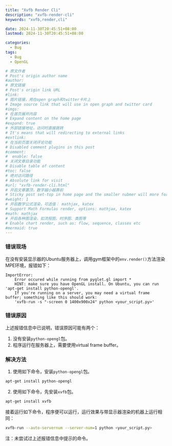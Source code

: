 ```yaml
---
title: "Xvfb Render Cli"
description: "xvfb-render-cli"
keywords: "xvfb,render,cli"

date: 2024-11-30T20:45:51+08:00
lastmod: 2024-11-30T20:45:51+08:00

categories:
  - Bug
tags:
  - Bug
  - OpenGL

# 原文作者
# Post's origin author name
#author:
# 原文链接
# Post's origin link URL
#link:
# 图片链接，用在open graph和twitter卡片上
# Image source link that will use in open graph and twitter card
#imgs:
# 在首页展开内容
# Expand content on the home page
#expand: true
# 外部链接地址，访问时直接跳转
# It's means that will redirecting to external links
#extlink:
# 在当前页面关闭评论功能
# Disabled comment plugins in this post
#comment:
#  enable: false
# 关闭文章目录功能
# Disable table of content
#toc: false
# 绝对访问路径
# Absolute link for visit
#url: "xvfb-render-cli.html"
# 开启文章置顶，数字越小越靠前
# Sticky post set-top in home page and the smaller nubmer will more forward.
#weight: 1
# 开启数学公式渲染，可选值： mathjax, katex
# Support Math Formulas render, options: mathjax, katex
#math: mathjax
# 开启各种图渲染，如流程图、时序图、类图等
# Enable chart render, such as: flow, sequence, classes etc
#mermaid: true
---
```


### 错误现场
在没有安装显示器的Ubuntu服务器上，调用gym框架中的`env.render()`方法渲染MPE环境，报错如下：
```text
ImportError:
    Error occured while running from pyglet.gl import *
    HINT: make sure you have OpenGL install. On Ubuntu, you can run 'apt-get install python-opengl'.
    If you're running on a server, you may need a virtual frame buffer; something like this should work:
    'xvfb-run -s "-screen 0 1400x900x24" python <your_script.py>'
```

### 错误原因
上述报错信息中已说明，错误原因可能有两个：
1. 没有安装`python-opengl`包。
2. 程序运行在服务器上，需要使用virtual frame buffer。

### 解决方法
1. 使用如下命令，安装`python-opengl`包。
```bash
apt-get install python-opengl
```
2. 使用如下命令，先安装`xvfb`包。
```bash
apt-get install xvfb
```
接着运行如下命令，程序便可以运行，运行效果与带显示器渲染的机器上运行相同：
```bash
xvfb-run --auto-servernum --server-num=1 python <your_script.py>
```
注：未尝试过上述报错信息中提示的命令。

<!--more-->
